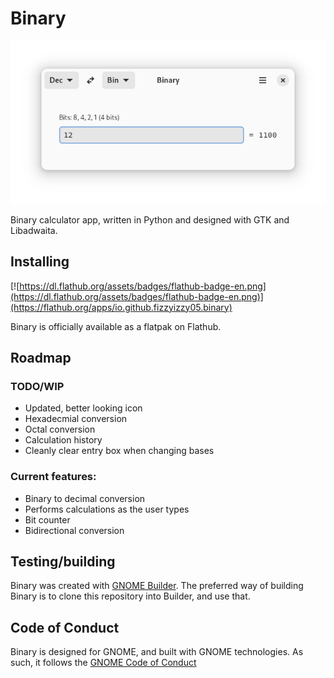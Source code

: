 # Binary

![Image of Binary](img/binary-screenshot.png)

Binary calculator app, written in Python and designed with GTK and Libadwaita. 

## Installing
[![https://dl.flathub.org/assets/badges/flathub-badge-en.png](https://dl.flathub.org/assets/badges/flathub-badge-en.png)](https://flathub.org/apps/io.github.fizzyizzy05.binary)

Binary is officially available as a flatpak on Flathub. 

## Roadmap

### TODO/WIP
- Updated, better looking icon
- Hexadecmial conversion
- Octal conversion
- Calculation history
- Cleanly clear entry box when changing bases

### Current features:
- Binary to decimal conversion
- Performs calculations as the user types 
- Bit counter
- Bidirectional conversion
  
## Testing/building
Binary was created with [GNOME Builder](https://apps.gnome.org/en-GB/Builder/). The preferred way of building Binary is to clone this repository into Builder, and use that.

## Code of Conduct
Binary is designed for GNOME, and built with GNOME technologies. As such, it follows the [GNOME Code of Conduct](https://wiki.gnome.org/Foundation/CodeOfConduct)

